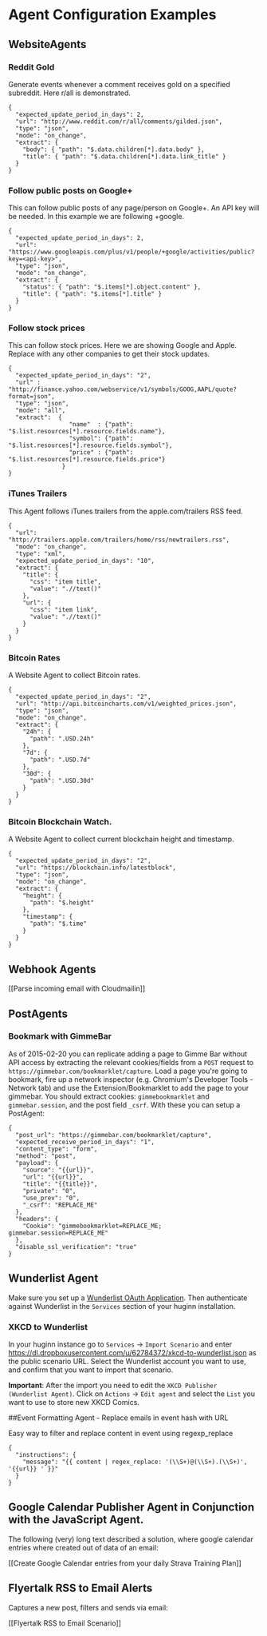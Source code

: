 # Agent Configuration Examples

## WebsiteAgents

### Reddit Gold

Generate events whenever a comment receives gold on a specified subreddit. Here r/all is demonstrated.

    {
      "expected_update_period_in_days": 2,
      "url": "http://www.reddit.com/r/all/comments/gilded.json",
      "type": "json",
      "mode": "on_change",
      "extract": {
        "body": { "path": "$.data.children[*].data.body" },
        "title": { "path": "$.data.children[*].data.link_title" }
      }
    }

### Follow public posts on Google+

This can follow public posts of any page/person on Google+. An API key will be needed. In this example we are following +google.

    {
      "expected_update_period_in_days": 2,
      "url": "https://www.googleapis.com/plus/v1/people/+google/activities/public?key=<api-key>",
      "type": "json",
      "mode": "on_change",
      "extract": {
        "status": { "path": "$.items[*].object.content" },
        "title": { "path": "$.items[*].title" }
      }
    }

### Follow stock prices

This can follow stock prices. Here we are showing Google and Apple. Replace with any other companies to get their stock updates.


    {
      "expected_update_period_in_days": "2",
      "url" : "http://finance.yahoo.com/webservice/v1/symbols/GOOG,AAPL/quote?format=json",
      "type": "json",
      "mode": "all",
      "extract":  {
                     "name"  : {"path": "$.list.resources[*].resource.fields.name"},
                     "symbol": {"path": "$.list.resources[*].resource.fields.symbol"},
                     "price" : {"path": "$.list.resources[*].resource.fields.price"}
                   }
    }

### iTunes Trailers

This Agent follows iTunes trailers from the apple.com/trailers RSS feed.

    {
      "url": "http://trailers.apple.com/trailers/home/rss/newtrailers.rss",
      "mode": "on_change",
      "type": "xml",
      "expected_update_period_in_days": "10",
      "extract": {
        "title": {
          "css": "item title",
          "value": ".//text()"
        },
        "url": {
          "css": "item link",
          "value": ".//text()"
        }
      }
    }

### Bitcoin Rates

A Website Agent to collect Bitcoin rates.

    {
      "expected_update_period_in_days": "2",
      "url": "http://api.bitcoincharts.com/v1/weighted_prices.json",
      "type": "json",
      "mode": "on_change",
      "extract": {
        "24h": {
          "path": ".USD.24h"
        },
        "7d": {
          "path": ".USD.7d"
        },
        "30d": {
          "path": ".USD.30d"
        }
      }
    }

### Bitcoin Blockchain Watch.

A Website Agent to collect current blockchain height and timestamp.

    {
      "expected_update_period_in_days": "2",
      "url": "https://blockchain.info/latestblock",
      "type": "json",
      "mode": "on_change",
      "extract": {
        "height": {
          "path": "$.height"
        },
        "timestamp": {
          "path": "$.time"
        }
      }
    }

## Webhook Agents

[[Parse incoming email with Cloudmailin]]

## PostAgents

### Bookmark with GimmeBar

As of 2015-02-20 you can replicate adding a page to Gimme Bar without API access by extracting the relevant cookies/fields from a `POST` request to `https://gimmebar.com/bookmarklet/capture`. Load a page you're going to bookmark, fire up a network inspector (e.g. Chromium's Developer Tools - Network tab) and use the Extension/Bookmarklet to add the page to your gimmebar. You should extract cookies: `gimmebookmarklet` and `gimmebar.session`, and the post field `_csrf`. With these you can setup a PostAgent:

    {
      "post_url": "https://gimmebar.com/bookmarklet/capture",
      "expected_receive_period_in_days": "1",
      "content_type": "form",
      "method": "post",
      "payload": {
        "source": "{{url}}",
        "url": "{{url}}",
        "title": "{{title}}",
        "private": "0",
        "use_prev": "0",
        "_csrf": "REPLACE_ME"
      },
      "headers": {
        "Cookie": "gimmebookmarklet=REPLACE_ME; gimmebar.session=REPLACE_ME"
      },
      "disable_ssl_verification": "true"
    }

## Wunderlist Agent

Make sure you set up a [Wunderlist OAuth Application](https://github.com/cantino/huginn/wiki/Configuring-OAuth-applications#wunderlist). Then authenticate against Wunderlist in the `Services` section of your huginn installation.

### XKCD to Wunderlist

In your huginn instance go to `Services` -> `Import Scenario` and enter https://dl.dropboxusercontent.com/u/62784372/xkcd-to-wunderlist.json as the public scenario URL. Select the Wunderlist account you want to use, and confirm that you want to import that scenario.

**Important**: After the import you need to edit the `XKCD Publisher (Wunderlist Agent)`. Click on `Actions` -> `Edit agent` and select the `List` you want to use to store new XKCD Comics.

##Event Formatting Agent - Replace emails in event hash with URL

Easy way to filter and replace content in event using regexp_replace

    {
      "instructions": {
        "message": "{{ content | regex_replace: '(\\S+)@(\\S+).(\\S+)', '{{url}} ' }}"
      }
    } 

## Google Calendar Publisher Agent in Conjunction with the JavaScript Agent.

The following (very) long text described a solution, where google calendar entries where created out of data of an email:

[[Create Google Calendar entries from your daily Strava Training Plan]]

## Flyertalk RSS to Email Alerts

Captures a new post, filters and sends via email:

[[Flyertalk RSS to Email Scenario]]
